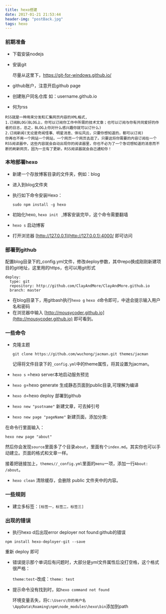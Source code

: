 ```yaml
---
title: hexo搭建
date: 2017-01-21 21:53:44
header-img: "postBack.jpg"
tags: hexo
---
```


### 前期准备

- 下载安装nodejs

- 安装git 

  尽量从这里下，https://git-for-windows.github.io/

- github账户，注意开启github page

- 创建账户同名仓库 如：username.github.io

- 何为rss

```
RSS就是一种用来分发和汇集网页内容的XML格式,
1.订阅BLOG(BLOG上，你可以订阅你工作中所需的技术文章；也可以订阅与你有共同爱好的作者的日志，总之，BLOG上你对什么感兴趣你就可以订什么) 
2.订阅新闻(无论是奇闻怪事、明星消息、体坛风云，只要你想知道的，都可以订阅) 
你再也不用一个网站一个网站，一个网页一个网页去逛了。只要这将你需要的内容订阅在一个RSS阅读器中，这些内容就会自动出现你的阅读器里，你也不必为了一个急切想知道的消息而不断的刷新网页，因为一旦有了更新，RSS阅读器就会自己通知你！ 
```

### 本地部署hexo

- 新建一个存放博客目录的文件夹，例如：blog

- 进入到blog文件夹

- 执行如下命令安装Hexo：

  `sudo npm install -g hexo`

- 初始化hexo, `hexo init ` ,博客安装完毕，这个命令需要翻墙

- `hexo s` 启动博客

- 打开浏览器 [http://127.0.0.1](http://127.0.0.1):4000/ 即可访问

### 部署到github

配置blog目录下的_config.yml文件，修改deploy参数，其中repo换成刚刚新建项目的git地址，这里用的https，也可以用git形式

```
deploy:
  type: git
  repository: http://github.com/ClayAndMore/ClayAndMore.github.io
  branch: master
```

- 在blog目录下，用gitbash执行`hexo g` `hexo d`命令即可，中途会提示输入用户名和密码
- 在浏览器中输入 [http://mousycoder.github.io](http://mousycoder.github.io) 即可看到。

### 一些命令

- 克隆主题

  `git clone https://github.com/wuchong/jacman.git themes/jacman`

  记得将文件目录下的`_config.yml`中的theme属性，将其设置为jacman。

- `hexo s` =hexo server本地启动服务预览

- `hexo g`=hexo generate 生成静态页面到public目录,可理解为编译

- `hexo d`=hexo deploy 部署到github

- `hexo new "psotname"` 新建文章，可去掉引号

- `hexo new page "pageName"` 新建页面，添加分类:

在命令行里面输入：

```
hexo new page "about"
```

然后你会发现`source`里面多了个目录`about`，里面有个`index.md`。其实你也可以手动建立。页面的格式和文章一样。

接着把链接加上，`themes//_config.yml`里面的`menu`一项，添加一行`About: /about`。

- `hexo clean` 清除缓存，会删除 public 文件夹中的内容。

### 一些规则

- 建立多标签：`[标签一，标签二，标签三]`

### 出现的错误

- 执行hexo d后出现error deployer not found:github的错误

`npm install hexo-deployer-git --save`

重新 deploy 即可

- 错误提示那个单词后有问题时，大部分是yml文件属性后没打空格，这个格式很严格：

  `theme:test`-改成：`theme: test`

- 提示命令没有找到时，如`hexo command not found`

  环境变量丢失，将`C:\Users\你的用户名\AppData\Roaming\npm\node_modules\hexo\bin`添加到path

